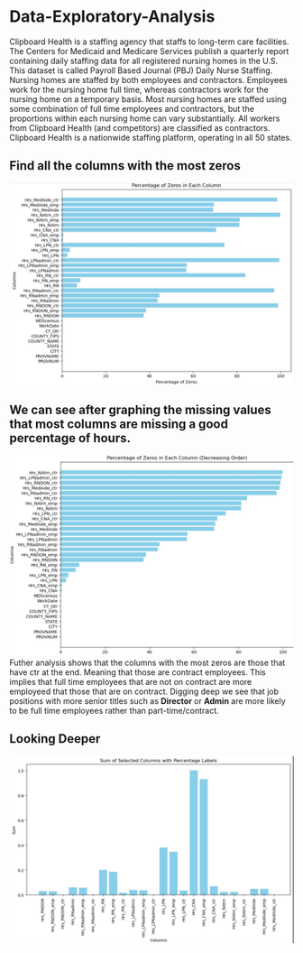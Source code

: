 # Data-Exploratory-Analysis 
Clipboard Health is a  staffing agency that staffs to long-term care facilities. The Centers for Medicaid and Medicare Services publish a quarterly report containing daily staffing data for all registered nursing homes in the U.S. This dataset is called Payroll Based Journal (PBJ) Daily Nurse Staffing. 
Nursing homes are staffed by both employees and contractors. Employees work for the nursing home full time, whereas contractors work for the nursing home on a temporary basis. Most nursing homes are staffed using some combination of full time employees and contractors, but the proportions within each nursing home can vary substantially. All workers from Clipboard Health (and competitors) are classified as contractors.
Clipboard Health is a nationwide staffing platform, operating in all 50 states.

## Find all the columns with the most zeros
![Percentage of Zeros](Percentage%20of%20Zeros%20In%20Each%20Column.JPG)
## We can see after graphing the missing values that most columns are missing a good percentage of hours.
![Percentage of Zeros](Percentage%20of%20Zeros%20In%20Each%20Column%20Decreasing.JPG)
Futher analysis shows that the columns with the most zeros are those that have ctr at the end. Meaning that those are contract employees.
This implies that full time employees that are not on contract are more employeed that those that are on contract.
Digging deep we see that job positions with more senior titles such as **Director** or **Admin** are more likely to be full time employees rather than part-time/contract.
## Looking Deeper
![Percentage of Zeros](Scaled.JPG)
